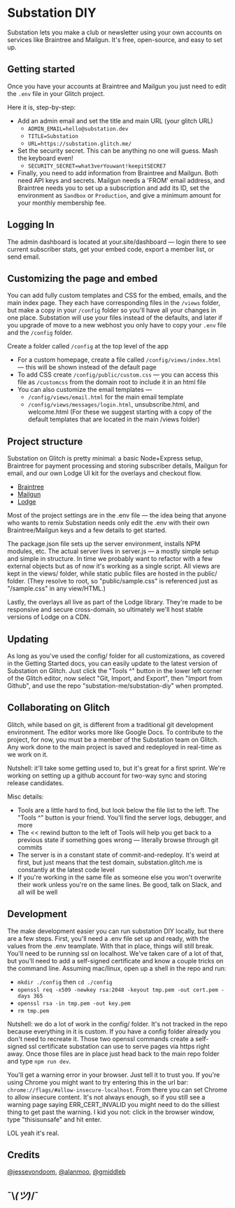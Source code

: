 Substation DIY
==============
Substation lets you make a club or newsletter using your own accounts on services like Braintree and 
Mailgun. It's free, open-source, and easy to set up.
   
Getting started
---------------
Once you have your accounts at Braintree and Mailgun you just need to edit the `.env` file in your Glitch project.

Here it is, step-by-step:

  - Add an admin email and set the title and main URL (your glitch URL)
    - `ADMIN_EMAIL=hello@substation.dev`
    - `TITLE=Substation`
    - `URL=https://substation.glitch.me/`
  - Set the security secret. This can be anything no one will guess. Mash the keyboard even!
    - `SECURITY_SECRET=what3verYouwant!keepitSECRE7`
  - Finally, you need to add information from Braintree and Mailgun. Both need API keys and 
    secrets. Mailgun needs a 'FROM' email address, and Braintree needs you to set up a 
    subscription and add its ID, set the environment as `Sandbox` or `Production`,
    and give a minimum amount for your monthly membership fee.

Logging In
----------
The admin dashboard is located at your.site/dashboard — login there to see
current subscriber stats, get your embed code, export a member list, or send email.

Customizing the page and embed
------------------------------
You can add fully custom templates and CSS for the embed, emails, and the main index
page. They each have corresponding files in the `/views` folder, but make a copy in your
`/config` folder so you'll have all your changes in one place. Substation will use your
files instead of the defaults, and later if you upgrade of move to a new webhost you
only have to copy your `.env` file and the `/config` folder.

Create a folder called `/config` at the top level of the app
  - For a custom homepage, create a file called `/config/views/index.html` — 
    this will be shown instead of the default page
  - To add CSS create `/config/public/custom.css` — 
    you can access this file as `/customcss` from the domain root to include it in an html file
  - You can also customize the email templates — 
    - `/config/views/email.html` for the main email template
    - `/config/views/messages/login.html`, unsubscribe.html, and welcome.html
      (For these we suggest starting with a copy of the default templates
      that are located in the main /views folder)

Project structure
-----------------
Substation on Glitch is pretty minimal: a basic Node+Express setup, Braintree for payment 
processing and storing subscriber details, Mailgun for email, and our own Lodge UI kit
for the overlays and checkout flow.

  - [Braintree](https://developers.braintreepayments.com/)
  - [Mailgun](https://documentation.mailgun.com/en/latest/)
  - [Lodge](https://lodge.substation.dev/)
  
Most of the project settings are in the .env file — the idea being that anyone who wants to
remix Substation needs only edit the .env with their own Braintree/Mailgun keys and a few 
details to get started. 

The package.json file sets up the server environment, installs NPM modules, etc. The actual 
server lives in server.js — a mostly simple setup and simple in structure. In time we probably 
want to refactor with a few external objects but as of now it's working as a single script. 
All views are kept in the views/ folder, while static public files are hosted in the public/
folder. (They resolve to root, so "public/sample.css" is referenced just as "/sample.css" in 
any view/HTML.)

Lastly, the overlays all live as part of the Lodge library. They're made to be responsive and
secure cross-domain, so ultimately we'll host stable versions of Lodge on a CDN.

Updating
--------
As long as you've used the config/ folder for all customizations, as covered in the Getting
Started docs, you can easily update to the latest version of Substation on Glitch. Just click
the "Tools ^" button in the lower left corner of the Glitch editor, now select "Git, Import,
and Export", then "Import from Github", and use the repo "substation-me/substation-diy" when
prompted.

Collaborating on Glitch
-----------------------
Glitch, while based on git, is different from a traditional git development environment. The
editor works more like Google Docs. To contribute to the project, for now, you must be a member
of the Substation team on Glitch. Any work done to the main project is saved and redeployed in 
real-time as we work on it.

Nutshell: it'll take some getting used to, but it's great for a first sprint. We're working on 
setting up a github account for two-way sync and storing release candidates.

Misc details:
  - Tools are a little hard to find, but look below the file list to the left. The "Tools ^" 
    button is your friend. You'll find the server logs, debugger, and more
  - The << rewind button to the left of Tools will help you get back to a previous state 
    if something goes wrong — literally browse through git commits
  - The server is in a constant state of commit-and-redeploy. It's weird at first, but just
    means that the test domain, substation.glitch.me is constantly at the latest code level
  - If you're working in the same file as someone else you won't overwrite their work unless
    you're on the same lines. Be good, talk on Slack, and all will be well

Development
-----------
The make development easier you can run substation DIY locally, but there are a few steps.
First, you'll need a .env file set up and ready, with the values from the .env teamplate. With
that in place, things will still break. You'll need to be running ssl on localhost. We've taken
care of a lot of that, but you'll need to add a self-signed certificate and know a couple 
tricks on the command line. Assuming mac/linux, open up a shell in the repo and run:

  - `mkdir ./config` then `cd ./config` 
  - `openssl req -x509 -newkey rsa:2048 -keyout tmp.pem -out cert.pem -days 365`
  - `openssl rsa -in tmp.pem -out key.pem`
  - `rm tmp.pem`

Nutshell: we do a lot of work in the config/ folder. It's not tracked in the repo because 
everything in it is custom. If you have a config folder already you don't need to recreate it.
Those two openssl commands create a self-signed ssl certificate substation can use to serve 
pages via https right away. Once those files are in place just head back to the main repo folder
and type `npm run dev`.

You'll get a warning error in your browser. Just tell it to trust you. If you're using Chrome
you might want to try entering this in the url bar: `chrome://flags/#allow-insecure-localhost`.
From there you can set Chrome to allow insecure content. It's not always enough, so if you still
see a warning page saying ERR_CERT_INVALID you might need to do the silliest thing to get past
the warning. I kid you not: click in the browser window, type "thisisunsafe" and hit enter.

LOL yeah it's real.

Credits
-------
[@jessevondoom](https://twitter.com/jessevondoom), [@alanmoo](https://github.com/alanmoo), [@gmiddleb](https://github.com/gmiddleb)



¯\\_(ツ)_/¯
-----------
